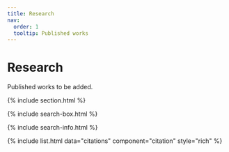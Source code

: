 ```yaml
---
title: Research
nav:
  order: 1
  tooltip: Published works
---
```


# <i class="fas fa-microscope"></i>Research

Published works to be added.

{% include section.html %}

{% include search-box.html %}

{% include search-info.html %}

{% include list.html data="citations" component="citation" style="rich" %}
